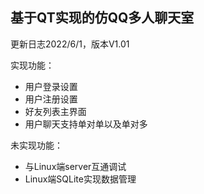 ## 基于QT实现的仿QQ多人聊天室

更新日志2022/6/1，版本V1.01

实现功能：

- 用户登录设置
- 用户注册设置
- 好友列表主界面
- 用户聊天支持单对单以及单对多



未实现功能：

- 与Linux端server互通调试
- Linux端SQLite实现数据管理

